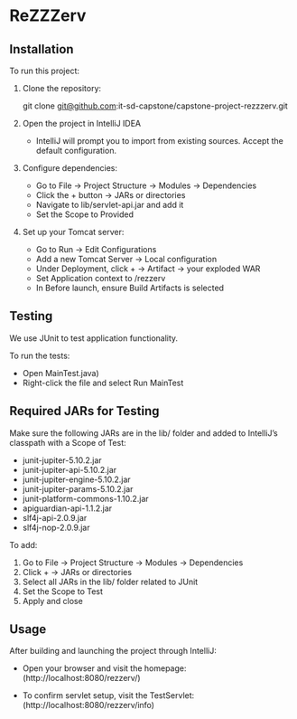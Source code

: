 # ReZZZerv

## Installation

To run this project:

1. Clone the repository:

   git clone git@github.com:it-sd-capstone/capstone-project-rezzzerv.git

2. Open the project in IntelliJ IDEA
    - IntelliJ will prompt you to import from existing sources. Accept the default configuration.

3. Configure dependencies:
    - Go to File → Project Structure → Modules → Dependencies
    - Click the + button → JARs or directories
    - Navigate to lib/servlet-api.jar and add it
    - Set the Scope to Provided

4. Set up your Tomcat server:
    - Go to Run → Edit Configurations
    - Add a new Tomcat Server → Local configuration
    - Under Deployment, click + → Artifact → your exploded WAR
    - Set Application context to /rezzerv
    - In Before launch, ensure Build Artifacts is selected

## Testing

We use JUnit to test application functionality.

To run the tests:

- Open MainTest.java)
- Right-click the file and select Run MainTest

## Required JARs for Testing

Make sure the following JARs are in the lib/ folder and added to IntelliJ’s classpath with a Scope of Test:

- junit-jupiter-5.10.2.jar
- junit-jupiter-api-5.10.2.jar
- junit-jupiter-engine-5.10.2.jar
- junit-jupiter-params-5.10.2.jar
- junit-platform-commons-1.10.2.jar
- apiguardian-api-1.1.2.jar
- slf4j-api-2.0.9.jar
- slf4j-nop-2.0.9.jar


To add:

1. Go to File → Project Structure → Modules → Dependencies
2. Click + → JARs or directories
3. Select all JARs in the lib/ folder related to JUnit
4. Set the Scope to Test
5. Apply and close

## Usage

After building and launching the project through IntelliJ:

- Open your browser and visit the homepage:  
  (http://localhost:8080/rezzerv/)

- To confirm servlet setup, visit the TestServlet:  
  (http://localhost:8080/rezzerv/info)

